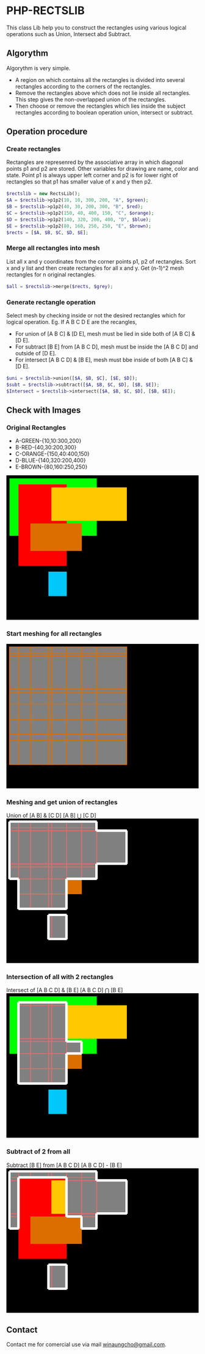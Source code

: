 # PHP-RECTSLIB
This class Lib help you to construct the rectangles using various logical operations such as Union, Intersect abd Subtract.

## Algorythm
Algorythm is very simple.
- A region on which contains all the rectangles is divided into several rectangles according to the corners of the rectangles.
- Remove the rectangles above which does not lie inside all rectangles. This step gives the non-overlapped union of the rectangles.
- Then choose or remove the rectangles which lies inside the subject rectangles according to boolean operation union, intersect or subtract.

## Operation procedure
### Create rectangles
Rectangles are represenred by the associative array in which diagonal points p1 and p2 are stored. Other variables for drawing are name, color and state. Point p1 is always upper left corner and p2 is for lower right of rectangles so that p1 has smaller value of x and y then p2.
````php
$rectslib = new RectsLib();
$A = $rectslib->p1p2(10, 10, 300, 200, "A", $green);
$B = $rectslib->p1p2(40, 30, 200, 300, "B", $red);
$C = $rectslib->p1p2(150, 40, 400, 150, "C", $orange);
$D = $rectslib->p1p2(140, 320, 200, 400, "D", $blue);
$E = $rectslib->p1p2(80, 160, 250, 250, "E", $brown);
$rects = [$A, $B, $C, $D, $E];
````
### Merge all rectangles into mesh
List all x and y coordinates from the corner points p1, p2 of rectangles. Sort x and y list and then create rectangles for all x and y. Get (n-1)^2 mesh rectangles for n original rectangles.
````php
$all = $rectslib->merge($rects, $grey);
````
### Generate rectangle operation
Select mesh by checking inside or not the desired rectangles which for logical operation.
Eg. 
If A B C D E are the recangles, 
- For union of [A B C] & [D E], mesh must be lied in side both of [A B C] & [D E].
- For subtract [B E] from [A B C D], mesh must be inside the [A B C D] and outside of [D E].
- For intersect [A B C D] & [B E], mesh must bbe inside of both [A B C] & [D E].
````php
$uni = $rectslib->union([$A, $B, $C], [$E, $D]);
$subt = $rectslib->subtract([$A, $B, $C, $D], [$B, $E]);
$Intersect = $rectslib->intersect([$A, $B, $C, $D], [$B, $E]);
````
## Check with Images
### Original Rectangles

- A-GREEN-{10,10:300,200}
- B-RED-{40,30:200,300}
- C-ORANGE-{150,40:400,150}
- D-BLUE-{140,320:200,400}
- E-BROWN-{80,160:250,250}

![PHP-RECTSLIB](images/rectsorigin.png)

### Start meshing for all rectangles
![PHP-RECTSLIB](images/rectsuniversal.png)

### Meshing and get union of rectangles
Union of [A B] & [C D]
[A B] ⋃ [C D]
![PHP-RECTSLIB](images/rectsunion.png)

### Intersection of all with 2 rectangles
Intersect of [A B C D] & [B E]
[A B C D] ⋂ [B E]
![PHP-RECTSLIB](images/rectsintersect.png)

### Subtract of 2 from all
Subtract [B E] from [A B C D]
[A B C D] - [B E]
![PHP-RECTSLIB](images/rectssubtract.png)

## Contact
Contact me for comercial use via mail winaungcho@gmail.com.


